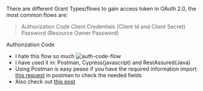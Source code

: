 There are different Grant Types/flows to gain access token in OAuth 2.0, the most common flows are:

> Authorization Code
> Client Credentials (Client Id and Client Secret)
> Password (Resource Owner Password)

Authorization Code

- I hate this flow so much
![auth-code-flow]()
- I have used it in: Postman, Cypress(javascript) and RestAssured(Java)
- Using Postman is easy pease if you have the required information
import [this request](https://github.com/RadwaSaleh/miscellaneous/blob/main/postman-oauth2-keycloak.postman_collection.json) in postman to check the needed fields
- Also check out [this post](https://paulbares.medium.com/quick-tip-oauth2-with-keycloak-and-postman-cc7211b693a5)




